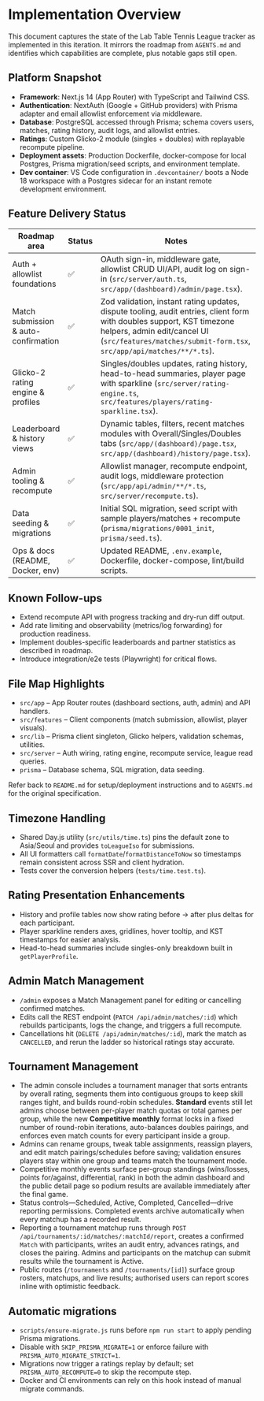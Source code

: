 # Implementation Overview

This document captures the state of the Lab Table Tennis League tracker as implemented in this iteration. It mirrors the roadmap from `AGENTS.md` and identifies which capabilities are complete, plus notable gaps still open.

## Platform Snapshot

- **Framework**: Next.js 14 (App Router) with TypeScript and Tailwind CSS.
- **Authentication**: NextAuth (Google + GitHub providers) with Prisma adapter and email allowlist enforcement via middleware.
- **Database**: PostgreSQL accessed through Prisma; schema covers users, matches, rating history, audit logs, and allowlist entries.
- **Ratings**: Custom Glicko-2 module (singles + doubles) with replayable recompute pipeline.
- **Deployment assets**: Production Dockerfile, docker-compose for local Postgres, Prisma migration/seed scripts, and environment template.
- **Dev container**: VS Code configuration in `.devcontainer/` boots a Node 18 workspace with a Postgres sidecar for an instant remote development environment.

## Feature Delivery Status

| Roadmap area                            | Status | Notes |
| --------------------------------------- | ------ | ----- |
| Auth + allowlist foundations            | ✅     | OAuth sign-in, middleware gate, allowlist CRUD UI/API, audit log on sign-in (`src/server/auth.ts`, `src/app/(dashboard)/admin/page.tsx`). |
| Match submission & auto-confirmation    | ✅     | Zod validation, instant rating updates, dispute tooling, audit entries, client form with doubles support, KST timezone helpers, admin edit/cancel UI (`src/features/matches/submit-form.tsx`, `src/app/api/matches/**/*.ts`). |
| Glicko-2 rating engine & profiles       | ✅     | Singles/doubles updates, rating history, head-to-head summaries, player page with sparkline (`src/server/rating-engine.ts`, `src/features/players/rating-sparkline.tsx`). |
| Leaderboard & history views             | ✅     | Dynamic tables, filters, recent matches modules with Overall/Singles/Doubles tabs (`src/app/(dashboard)/page.tsx`, `src/app/(dashboard)/history/page.tsx`). |
| Admin tooling & recompute               | ✅     | Allowlist manager, recompute endpoint, audit logs, middleware protection (`src/app/api/admin/**/*.ts`, `src/server/recompute.ts`). |
| Data seeding & migrations               | ✅     | Initial SQL migration, seed script with sample players/matches + recompute (`prisma/migrations/0001_init`, `prisma/seed.ts`). |
| Ops & docs (README, Docker, env)        | ✅     | Updated README, `.env.example`, Dockerfile, docker-compose, lint/build scripts. |

## Known Follow-ups

- Extend recompute API with progress tracking and dry-run diff output.
- Add rate limiting and observability (metrics/log forwarding) for production readiness.
- Implement doubles-specific leaderboards and partner statistics as described in roadmap.
- Introduce integration/e2e tests (Playwright) for critical flows.

## File Map Highlights

- `src/app` – App Router routes (dashboard sections, auth, admin) and API handlers.
- `src/features` – Client components (match submission, allowlist, player visuals).
- `src/lib` – Prisma client singleton, Glicko helpers, validation schemas, utilities.
- `src/server` – Auth wiring, rating engine, recompute service, league read queries.
- `prisma` – Database schema, SQL migration, data seeding.

Refer back to `README.md` for setup/deployment instructions and to `AGENTS.md` for the original specification.

## Timezone Handling

- Shared Day.js utility (`src/utils/time.ts`) pins the default zone to Asia/Seoul and provides `toLeagueIso` for submissions.
- All UI formatters call `formatDate`/`formatDistanceToNow` so timestamps remain consistent across SSR and client hydration.
- Tests cover the conversion helpers (`tests/time.test.ts`).

## Rating Presentation Enhancements

- History and profile tables now show rating before → after plus deltas for each participant.
- Player sparkline renders axes, gridlines, hover tooltip, and KST timestamps for easier analysis.
- Head-to-head summaries include singles-only breakdown built in `getPlayerProfile`.

## Admin Match Management

- `/admin` exposes a Match Management panel for editing or cancelling confirmed matches.
- Edits call the REST endpoint (`PATCH /api/admin/matches/:id`) which rebuilds participants, logs the change, and triggers a full recompute.
- Cancellations hit (`DELETE /api/admin/matches/:id`), mark the match as `CANCELLED`, and rerun the ladder so historical ratings stay accurate.

## Tournament Management

- The admin console includes a tournament manager that sorts entrants by overall rating, segments them into contiguous groups to keep skill ranges tight, and builds round-robin schedules. **Standard** events still let admins choose between per-player match quotas or total games per group, while the new **Competitive monthly** format locks in a fixed number of round-robin iterations, auto-balances doubles pairings, and enforces even match counts for every participant inside a group.
- Admins can rename groups, tweak table assignments, reassign players, and edit match pairings/schedules before saving; validation ensures players stay within one group and teams match the tournament mode.
- Competitive monthly events surface per-group standings (wins/losses, points for/against, differential, rank) in both the admin dashboard and the public detail page so podium results are available immediately after the final game.
- Status controls—Scheduled, Active, Completed, Cancelled—drive reporting permissions. Completed events archive automatically when every matchup has a recorded result.
- Reporting a tournament matchup runs through `POST /api/tournaments/:id/matches/:matchId/report`, creates a confirmed `Match` with participants, writes an audit entry, advances ratings, and closes the pairing. Admins and participants on the matchup can submit results while the tournament is Active.
- Public routes (`/tournaments` and `/tournaments/[id]`) surface group rosters, matchups, and live results; authorised users can report scores inline with optimistic feedback.

## Automatic migrations

- `scripts/ensure-migrate.js` runs before `npm run start` to apply pending Prisma migrations.
- Disable with `SKIP_PRISMA_MIGRATE=1` or enforce failure with `PRISMA_AUTO_MIGRATE_STRICT=1`.
- Migrations now trigger a ratings replay by default; set `PRISMA_AUTO_RECOMPUTE=0` to skip the recompute step.
- Docker and CI environments can rely on this hook instead of manual migrate commands.
